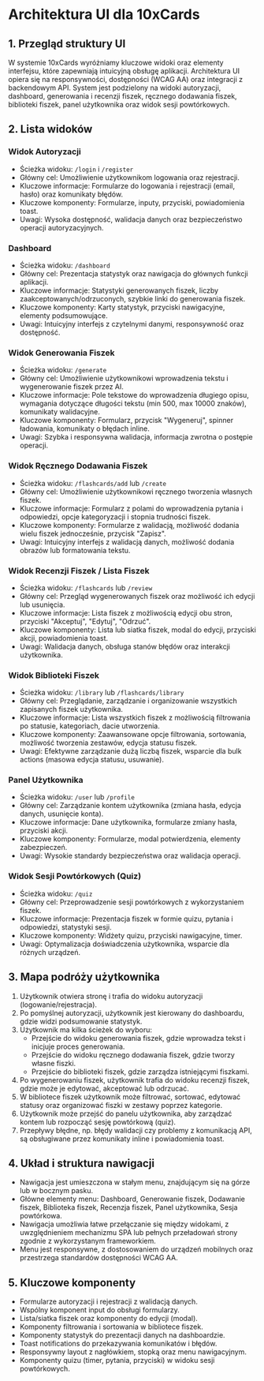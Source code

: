 # Architektura UI dla 10xCards

## 1. Przegląd struktury UI
W systemie 10xCards wyróżniamy kluczowe widoki oraz elementy interfejsu, które zapewniają intuicyjną obsługę aplikacji. Architektura UI opiera się na responsywności, dostępności (WCAG AA) oraz integracji z backendowym API. System jest podzielony na widoki autoryzacji, dashboard, generowania i recenzji fiszek, ręcznego dodawania fiszek, biblioteki fiszek, panel użytkownika oraz widok sesji powtórkowych.

## 2. Lista widoków

### Widok Autoryzacji
- Ścieżka widoku: `/login` i `/register`
- Główny cel: Umożliwienie użytkownikom logowania oraz rejestracji.
- Kluczowe informacje: Formularze do logowania i rejestracji (email, hasło) oraz komunikaty błędów.
- Kluczowe komponenty: Formularze, inputy, przyciski, powiadomienia toast.
- Uwagi: Wysoka dostępność, walidacja danych oraz bezpieczeństwo operacji autoryzacyjnych.

### Dashboard
- Ścieżka widoku: `/dashboard`
- Główny cel: Prezentacja statystyk oraz nawigacja do głównych funkcji aplikacji.
- Kluczowe informacje: Statystyki generowanych fiszek, liczby zaakceptowanych/odrzuconych, szybkie linki do generowania fiszek.
- Kluczowe komponenty: Karty statystyk, przyciski nawigacyjne, elementy podsumowujące.
- Uwagi: Intuicyjny interfejs z czytelnymi danymi, responsywność oraz dostępność.

### Widok Generowania Fiszek
- Ścieżka widoku: `/generate`
- Główny cel: Umożliwienie użytkownikowi wprowadzenia tekstu i wygenerowanie fiszek przez AI.
- Kluczowe informacje: Pole tekstowe do wprowadzenia długiego opisu, wymagania dotyczące długości tekstu (min 500, max 10000 znaków), komunikaty walidacyjne.
- Kluczowe komponenty: Formularz, przycisk "Wygeneruj", spinner ładowania, komunikaty o błędach inline.
- Uwagi: Szybka i responsywna walidacja, informacja zwrotna o postępie operacji.

### Widok Ręcznego Dodawania Fiszek
- Ścieżka widoku: `/flashcards/add` lub `/create`
- Główny cel: Umożliwienie użytkownikowi ręcznego tworzenia własnych fiszek.
- Kluczowe informacje: Formularz z polami do wprowadzenia pytania i odpowiedzi, opcje kategoryzacji i stopnia trudności fiszek.
- Kluczowe komponenty: Formularze z walidacją, możliwość dodania wielu fiszek jednocześnie, przycisk "Zapisz".
- Uwagi: Intuicyjny interfejs z walidacją danych, możliwość dodania obrazów lub formatowania tekstu.

### Widok Recenzji Fiszek / Lista Fiszek
- Ścieżka widoku: `/flashcards` lub `/review`
- Główny cel: Przegląd wygenerowanych fiszek oraz możliwość ich edycji lub usunięcia.
- Kluczowe informacje: Lista fiszek z możliwością edycji obu stron, przyciski "Akceptuj", "Edytuj", "Odrzuć".
- Kluczowe komponenty: Lista lub siatka fiszek, modal do edycji, przyciski akcji, powiadomienia toast.
- Uwagi: Walidacja danych, obsługa stanów błędów oraz interakcji użytkownika.

### Widok Biblioteki Fiszek
- Ścieżka widoku: `/library` lub `/flashcards/library`
- Główny cel: Przeglądanie, zarządzanie i organizowanie wszystkich zapisanych fiszek użytkownika.
- Kluczowe informacje: Lista wszystkich fiszek z możliwością filtrowania po statusie, kategoriach, dacie utworzenia.
- Kluczowe komponenty: Zaawansowane opcje filtrowania, sortowania, możliwość tworzenia zestawów, edycja statusu fiszek.
- Uwagi: Efektywne zarządzanie dużą liczbą fiszek, wsparcie dla bulk actions (masowa edycja statusu, usuwanie).

### Panel Użytkownika
- Ścieżka widoku: `/user` lub `/profile`
- Główny cel: Zarządzanie kontem użytkownika (zmiana hasła, edycja danych, usunięcie konta).
- Kluczowe informacje: Dane użytkownika, formularze zmiany hasła, przyciski akcji.
- Kluczowe komponenty: Formularze, modal potwierdzenia, elementy zabezpieczeń.
- Uwagi: Wysokie standardy bezpieczeństwa oraz walidacja operacji.

### Widok Sesji Powtórkowych (Quiz)
- Ścieżka widoku: `/quiz`
- Główny cel: Przeprowadzenie sesji powtórkowych z wykorzystaniem fiszek.
- Kluczowe informacje: Prezentacja fiszek w formie quizu, pytania i odpowiedzi, statystyki sesji.
- Kluczowe komponenty: Widżety quizu, przyciski nawigacyjne, timer.
- Uwagi: Optymalizacja doświadczenia użytkownika, wsparcie dla różnych urządzeń.

## 3. Mapa podróży użytkownika
1. Użytkownik otwiera stronę i trafia do widoku autoryzacji (logowanie/rejestracja).
2. Po pomyślnej autoryzacji, użytkownik jest kierowany do dashboardu, gdzie widzi podsumowanie statystyk.
3. Użytkownik ma kilka ścieżek do wyboru:
   - Przejście do widoku generowania fiszek, gdzie wprowadza tekst i inicjuje proces generowania.
   - Przejście do widoku ręcznego dodawania fiszek, gdzie tworzy własne fiszki.
   - Przejście do biblioteki fiszek, gdzie zarządza istniejącymi fiszkami.
4. Po wygenerowaniu fiszek, użytkownik trafia do widoku recenzji fiszek, gdzie może je edytować, akceptować lub odrzucać.
5. W bibliotece fiszek użytkownik może filtrować, sortować, edytować statusy oraz organizować fiszki w zestawy poprzez kategorie.
6. Użytkownik może przejść do panelu użytkownika, aby zarządzać kontem lub rozpocząć sesję powtórkową (quiz).
7. Przepływy błędne, np. błędy walidacji czy problemy z komunikacją API, są obsługiwane przez komunikaty inline i powiadomienia toast.

## 4. Układ i struktura nawigacji
- Nawigacja jest umieszczona w stałym menu, znajdującym się na górze lub w bocznym pasku.
- Główne elementy menu: Dashboard, Generowanie fiszek, Dodawanie fiszek, Biblioteka fiszek, Recenzja fiszek, Panel użytkownika, Sesja powtórkowa.
- Nawigacja umożliwia łatwe przełączanie się między widokami, z uwzględnieniem mechanizmu SPA lub pełnych przeładowań strony zgodnie z wykorzystanym frameworkiem.
- Menu jest responsywne, z dostosowaniem do urządzeń mobilnych oraz przestrzega standardów dostępności WCAG AA.

## 5. Kluczowe komponenty
- Formularze autoryzacji i rejestracji z walidacją danych.
- Wspólny komponent input do obsługi formularzy.
- Lista/siatka fiszek oraz komponenty do edycji (modal).
- Komponenty filtrowania i sortowania w bibliotece fiszek.
- Komponenty statystyk do prezentacji danych na dashboardzie.
- Toast notifications do przekazywania komunikatów i błędów.
- Responsywny layout z nagłówkiem, stopką oraz menu nawigacyjnym.
- Komponenty quizu (timer, pytania, przyciski) w widoku sesji powtórkowych. 